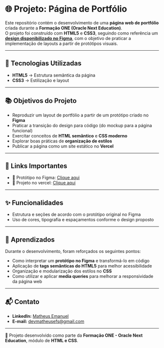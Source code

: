 # 🌐 Projeto: Página de Portfólio

Este repositório contém o desenvolvimento de uma **página web de portfólio** criada durante a **Formação ONE (Oracle Next Education)**.  
O projeto foi construído com **HTML5** e **CSS3**, seguindo como referência um [**design disponibilizado no Figma**](https://www.figma.com/community/file/1410377948870595725), com o objetivo de praticar a implementação de layouts a partir de protótipos visuais.

---

## 🚀 Tecnologias Utilizadas
- **HTML5** → Estrutura semântica da página  
- **CSS3** → Estilização e layout  

---

## 📚 Objetivos do Projeto
- Reproduzir um layout de portfólio a partir de um protótipo criado no **Figma**  
- Praticar a transição do design para código (do mockup para a página funcional)  
- Exercitar conceitos de **HTML semântico** e **CSS moderno**  
- Explorar boas práticas de **organização de estilos**  
- Publicar a página como um site estático no **Vercel**  

---

## 🔗 Links Importantes
- 🎨 Protótipo no Figma: [Clique aqui](https://www.figma.com/community/file/1410377948870595725)
- 🧩 Projeto no vercel: [Clique aqui](https://portfolio-one-three-omega.vercel.app/index.html)

---

## ✨ Funcionalidades
- Estrutura e seções de acordo com o protótipo original no Figma  
- Uso de cores, tipografia e espaçamentos conforme o design proposto  

---

## 📖 Aprendizados
Durante o desenvolvimento, foram reforçados os seguintes pontos:  
- Como interpretar um **protótipo no Figma** e transformá-lo em código  
- Aplicação de **tags semânticas do HTML5** para melhor acessibilidade  
- Organização e modularização dos estilos no **CSS**
- Como utilizar e aplicar **media queries** para melhorar a responsividade da página web 

---

## 📬 Contato

- **LinkedIn:** [Matheus Emanuel](https://www.linkedin.com/in/matheusefsantana)  
- **E-mail:** devmatheusefs@gmail.com  

---

📝 Projeto desenvolvido como parte da **Formação ONE - Oracle Next Education**, módulo de **HTML e CSS**.  
